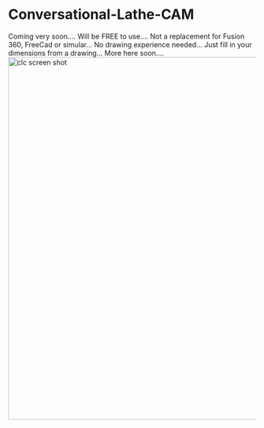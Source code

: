 # Conversational-Lathe-CAM
Coming very soon....
Will be FREE to use....
Not a replacement for Fusion 360, FreeCad or simular...
No drawing experience needed...
Just fill in your dimensions from a drawing...
More here soon....
<img width="737" alt="clc screen shot" src="https://github.com/ChrisC-TabCam/Conversational-Lathe-CAM/assets/141339715/f6eb308e-1026-4415-9034-0618bfa71a89">
